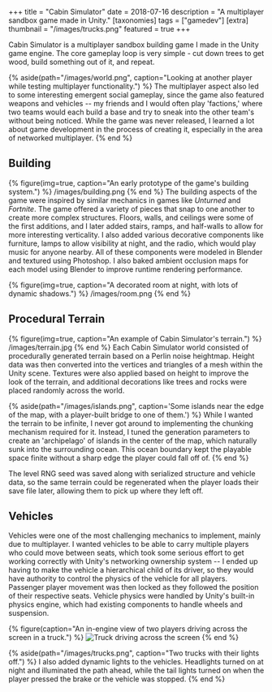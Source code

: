 +++
title = "Cabin Simulator"
date = 2018-07-16
description = "A multiplayer sandbox game made in Unity."
[taxonomies]
tags = ["gamedev"]
[extra]
thumbnail = "/images/trucks.png"
featured = true
+++

Cabin Simulator is a multiplayer sandbox building game I made in the Unity game engine. The core gameplay loop is very simple - cut down trees to get wood, build something out of it, and repeat. 

{% aside(path="/images/world.png", caption="Looking at another player while testing multiplayer functionality.") %}
The multiplayer aspect also led to some interesting emergent social gameplay, since the game also featured weapons and vehicles -- my friends and I would often play 'factions,' where two teams would each build a base and try to sneak into the other team's without being noticed. While the game was never released, I learned a lot about game development in the process of creating it, especially in the area of networked multiplayer.
{% end %}

## Building
{% figure(img=true, caption="An early prototype of the game's building system.") %}
/images/building.png
{% end %}
The building aspects of the game were inspired by similar mechanics in games like *Unturned* and *Fortnite*. The game offered a variety of pieces that snap to one another to create more complex structures. Floors, walls, and ceilings were some of the first additions, and I later added stairs, ramps, and half-walls to allow for more interesting verticality. I also added various decorative components like furniture, lamps to allow visibility at night, and the radio, which would play music for anyone nearby. All of these components were modeled in Blender and textured using Photoshop. I also baked ambient occlusion maps for each model using Blender to improve runtime rendering performance.

{% figure(img=true, caption="A decorated room at night, with lots of dynamic shadows.") %}
/images/room.png
{% end %}

## Procedural Terrain
{% figure(img=true, caption="An example of Cabin Simulator's terrain.") %}
/images/terrain.jpg
{% end %}
Each Cabin Simulator world consisted of procedurally generated terrain based on a Perlin noise heightmap. Height data was then converted into the vertices and triangles of a mesh within the Unity scene. Textures were also applied based on height to improve the look of the terrain, and additional decorations like trees and rocks were placed randomly across the world.

{% aside(path="/images/islands.png", caption='Some islands near the edge of the map, with a player-built bridge to one of them.') %}
While I wanted the terrain to be infinite, I never got around to implementing the chunking mechanism required for it. Instead, I tuned the generation parameters to create an 'archipelago' of islands in the center of the map, which naturally sunk into the surrounding ocean. This ocean boundary kept the playable space finite without a sharp edge the player could fall off of.
{% end %}

The level RNG seed was saved along with serialized structure and vehicle data, so the same terrain could be regenerated when the player loads their save file later, allowing them to pick up where they left off.

## Vehicles
Vehicles were one of the most challenging mechanics to implement, mainly due to multiplayer. I wanted vehicles to be able to carry multiple players who could move between seats, which took some serious effort to get working correctly with Unity's networking ownership system -- I ended up having to make the vehicle a hierarchical child of its driver, so they would have authority to control the physics of the vehicle for all players. Passenger player movement was then locked as they followed the position of their respective seats. Vehicle physics were handled by Unity's built-in physics engine, which had existing components to handle wheels and suspension.

{% figure(caption="An in-engine view of two players driving across the screen in a truck.") %}
![Truck driving across the screen](/videos/truck.gif)
{% end %}


{% aside(path="/images/trucks.png", caption="Two trucks with their lights off.") %}
I also added dynamic lights to the vehicles. Headlights turned on at night and illuminated the path ahead, while the tail lights turned on when the player pressed the brake or the vehicle was stopped.
{% end %}